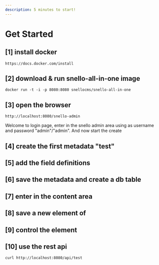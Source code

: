 ```yaml
---
description: 5 minutes to start!
---
```


# Get Started

## \[1\] install docker

```text
https://docs.docker.com/install
```

## \[2\] download & run snello-all-in-one image

```text
docker run -t -i -p 8080:8080 snellocms/snello-all-in-one
```

## \[3\] open the browser

```text
http://localhost:8080/snello-admin 
```

Welcome to login page, enter in the snello admin area using as username and password "admin"/"admin". And now start the create 

## \[4\] create the first metadata "test"

## \[5\] add the field definitions

## \[6\] save the metadata and create a db table

## \[7\] enter in the content area 

## \[8\] save a new element of 

## \[9\] control the element

## \[10\] use the rest api

```text
curl http://localhost:8080/api/test
```



